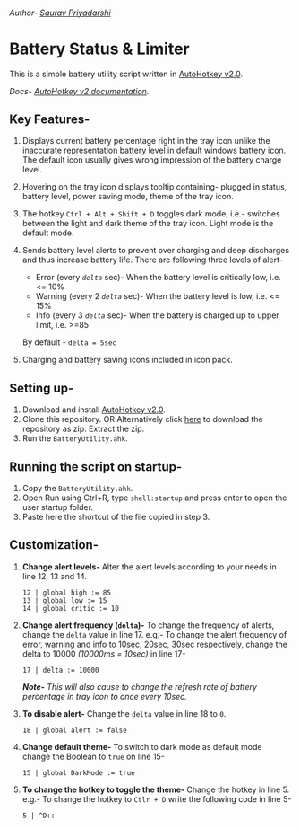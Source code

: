 ###### *Author- [Saurav Priyadarshi](https://github.com/psaurav1290/)*
# Battery Status & Limiter
This is a simple battery utility script written in [AutoHotkey v2.0](https://www.autohotkey.com/).

_Docs- [AutoHotkey v2 documentation](https://www.autohotkey.com/docs/v2/)._

## Key Features-
1. Displays current battery percentage right in the tray icon unlike the inaccurate representation battery level in default windows battery icon. The default icon usually gives wrong impression of the battery charge level.
2. Hovering on the tray icon displays tooltip containing- plugged in status, battery level, power saving mode, theme of the tray icon.
3. The hotkey `Ctrl + Alt + Shift + D` toggles dark mode, i.e.- switches between the light and dark theme of the tray icon. Light mode is the default mode.
4. Sends battery level alerts to prevent over charging and deep discharges and thus increase battery life. There are following three levels of alert-
	- Error (every *`delta`* sec)- When the battery level is critically low, i.e. <= 10%
	- Warning (every 2 *`delta`* sec)- When the battery level is low, i.e. <= 15%
	- Info (every 3 *`delta`* sec)- When the battery is charged up to upper limit, i.e. >=85
	
	By default - `delta = 5sec`
5. Charging and battery saving icons included in icon pack.

## Setting up-
1. Download and install [AutoHotkey v2.0](https://www.autohotkey.com/).
2. Clone this repository.
	OR
	Alternatively click [here](https://github.com/psaurav1290/ahk-scripts/archive/refs/heads/main.zip) to download the repository as zip. Extract the zip.
3. Run the `BatteryUtility.ahk`.

## Running the script on startup-
1. Copy the `BatteryUtility.ahk`.
2. Open Run using Ctrl+R, type `shell:startup` and press enter to open the user startup folder.
3. Paste here the shortcut of the file copied in step 3.

## Customization-
1.  **Change alert levels-**
	Alter the alert levels according to your needs in line 12, 13 and 14.
	```
	12 | global high := 85
	13 | global low := 15
	14 | global critic := 10
	```

2. **Change alert frequency (`delta`)-**
	To change the frequency of alerts, change the `delta` value in line 17.
	e.g.-
	To change the alert frequency of error, warning and info to 10sec, 20sec, 30sec respectively, change the delta to 10000 *(10000ms = 10sec)* in line 17-
	```
	17 | delta := 10000
	```
	
	***Note-** This will also cause to change the refresh rate of battery percentage in tray icon to once every 10sec.*

3. **To disable  alert-**
	Change the `delta` value in line 18 to `0`.
	```
	18 | global alert := false
	```

4. **Change default theme-**
	To switch to dark mode as default mode change the Boolean to `true` on line 15-
	```
	15 | global DarkMode := true
	```

5. **To change the hotkey to toggle the theme-**
	Change the hotkey in line 5.
	e.g.- To change the hotkey to `Ctlr + D` write the following code in line 5-
	```
	5 | ^D::
	```
